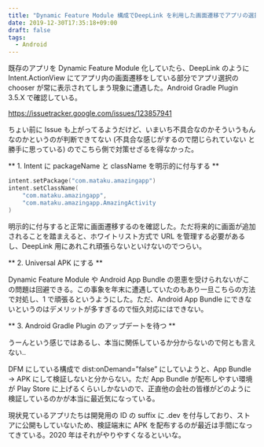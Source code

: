 ```yaml
---
title: "Dynamic Feature Module 構成でDeepLink を利用した画面遷移でアプリの選択が常にされる"
date: 2019-12-30T17:35:18+09:00
draft: false
tags:
  - Android
---
```


既存のアプリを Dynamic Feature Module 化していたら、DeepLink のように Intent.ActionView にてアプリ内の画面遷移をしている部分でアプリ選択の chooser が常に表示されてしまう現象に遭遇した。Android Gradle Plugin 3.5.X で確認している。

https://issuetracker.google.com/issues/123857941

ちょい前に Issue も上がってるようだけど、いまいち不具合なのかそういうもんなのかというのが判断できてない (不具合な感じがするので閉じられていない と勝手に思っている) のでこちら側で対策せざるを得なかった。

** 1. Intent に packageName と className を明示的に付与する **

```kotlin
intent.setPackage("com.mataku.amazingapp")
intent.setClassName(
    "com.mataku.amazingapp",
    "com.mataku.amazingapp.AmazingActivity
)
```

明示的に付与すると正常に画面遷移するのを確認した。ただ将来的に画面が追加されることを踏まえると、ホワイトリスト方式で URL を管理する必要があるし、DeepLink 用にあれこれ頑張らないといけないのでつらい。

** 2. Universal APK にする **

Dynamic Feature Module や Android App Bundle の恩恵を受けられないがこの問題は回避できる。この事象を年末に遭遇していたのもあり一旦こちらの方法で対処し、1 で頑張るというようにした。ただ、Android App Bundle にできないというのはデメリットが多すぎるので恒久対応にはできない。

** 3. Android Gradle Plugin のアップデートを待つ **

うーんという感じではあるし、本当に関係しているか分からないので何とも言えない..

DFM にしている構成で dist:onDemand=”false” にしていようと、App Bundle -> APK にして検証しないと分からない。ただ App Bundle が配布しやすい環境が Play Store に上げるくらいしかないので、正直他の会社の皆様がどのように検証しているのかが本当に最近気になっている。

現状見ているアプリたちは開発用の ID の suffix に .dev を付与しており、ストアに公開もしていないため、検証端末に APK を配布するのが最近は手間になってきている。2020 年はそれがやりやすくなるといいな。

